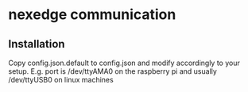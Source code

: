 # nexedge communication

## Installation
Copy config.json.default to config.json and modify accordingly to your setup. E.g. port is /dev/ttyAMA0 on the raspberry pi and usually /dev/ttyUSB0 on linux machines

